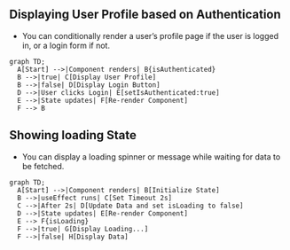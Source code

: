 ## Displaying User Profile based on Authentication 
- You can conditionally render a user’s profile page if the user is logged in, or a login form if not.

```mermaid
graph TD;
  A[Start] -->|Component renders| B{isAuthenticated}
  B -->|true| C[Display User Profile]
  B -->|false| D[Display Login Button]
  D -->|User clicks Login| E[setIsAuthenticated:true]
  E -->|State updates| F[Re-render Component]
  F --> B
```

## Showing loading State 
- You can display a loading spinner or message while waiting for data to be fetched.

```mermaid
graph TD;
  A[Start] -->|Component renders| B[Initialize State]
  B -->|useEffect runs| C[Set Timeout 2s]
  C -->|After 2s| D[Update Data and set isLoading to false]
  D -->|State updates| E[Re-render Component]
  E --> F{isLoading}
  F -->|true| G[Display Loading...]
  F -->|false| H[Display Data]

```